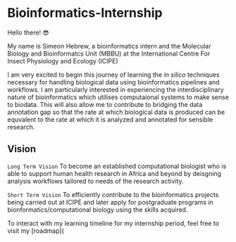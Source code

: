 # Bioinformatics-Internship

Hello there! :sunglasses:

My name is Simeon Hebrew, a bioinformatics intern and the Molecular Biology and Bioinformatcs Unit (MBBU) at the International Centre For Insect Physiology and Ecology (ICIPE)

I am very excited to begin this journey of learning the  *in silico* techniques necessary for handling biological data using bioinformatics pipelines and workflows. I am particularly interested in experiencing the interdisciplinary nature of bioinformatics which utilises computaional systems to make sense to biodata. This will also allow me to contribute to bridging the data annotation gap so that the rate at which biological data is produced can be equvalent to the rate at which it is analyzed and annotated for sensible research.


## Vision ##

`Long Term Vision`
To become an established computational biologist who is able to support human health research in Africa and beyond by deisgning analysis workflows tailored to needs of the research activity.

`Short Term Vision`
To efficiently contribute to the bioinformatics projects being carried out at ICIPE and later apply for postgraduate programs in bionformatics/computational biology using the skills acquired.


To interact with my learning timeline for my internship period, feel free to visit my [roadmap](
